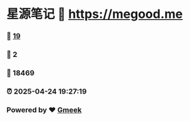 # 星源笔记 :link: https://megood.me 
### :page_facing_up: [19](https://megood.me/tag.html) 
### :speech_balloon: 2 
### :hibiscus: 18469 
### :alarm_clock: 2025-04-24 19:27:19 
### Powered by :heart: [Gmeek](https://github.com/Meekdai/Gmeek)
